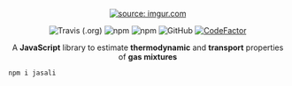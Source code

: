 <p align="center">
  <a href="https://imgur.com/8OYkCIh"><img src="https://i.imgur.com/8OYkCIhm.png" title="source: imgur.com" /></a>
</p>
<p align="center">
  <img alt="Travis (.org)" src="https://img.shields.io/travis/srebughini/JASALI">
  <img alt="npm" src="https://img.shields.io/npm/dt/jasali">
  <img alt="npm" src="https://img.shields.io/npm/v/jasali?color=blue">
  <img alt="GitHub" src="https://img.shields.io/github/license/srebughini/JASALI">
  <a href="https://www.codefactor.io/repository/github/srebughini/jasali"><img src="https://www.codefactor.io/repository/github/srebughini/jasali/badge" alt="CodeFactor" /></a>
</p>
<p align="center">
  A <b>JavaScript</b> library to estimate <b>thermodynamic</b> and <b>transport</b> properties of <b>gas mixtures</b>
</p>

```
npm i jasali
```
